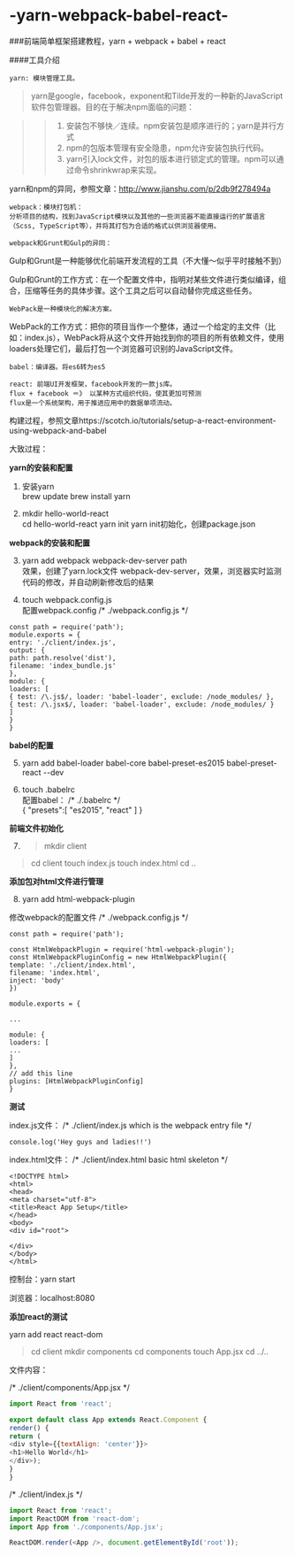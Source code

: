 # -yarn-webpack-babel-react-
###前端简单框架搭建教程，yarn + webpack + babel + react

####工具介绍

    yarn: 模块管理工具。

>yarn是google，facebook，exponent和Tilde开发的一种新的JavaScript软件包管理器。目的在于解决npm面临的问题：

>>1. 安装包不够快／连续。npm安装包是顺序进行的；yarn是并行方式
>>2. npm的包版本管理有安全隐患，npm允许安装包执行代码。
>>3. yarn引入lock文件，对包的版本进行锁定式的管理。npm可以通过命令shrinkwrap来实现。  

yarn和npm的异同，参照文章：http://www.jianshu.com/p/2db9f278494a

    webpack：模块打包机：
    分析项目的结构，找到JavaScript模块以及其他的一些浏览器不能直接运行的扩展语言（Scss, TypeScript等），并将其打包为合适的格式以供浏览器使用。

    webpack和Grunt和Gulp的异同：
Gulp和Grunt是一种能够优化前端开发流程的工具（不大懂～似乎平时接触不到）  

Gulp和Grunt的工作方式：在一个配置文件中，指明对某些文件进行类似编译，组合，压缩等任务的具体步骤。这个工具之后可以自动替你完成这些任务。  

    WebPack是一种模块化的解决方案。  

WebPack的工作方式：把你的项目当作一个整体，通过一个给定的主文件（比如：index.js），WebPack将从这个文件开始找到你的项目的所有依赖文件，使用loaders处理它们，最后打包一个浏览器可识别的JavaScript文件。

    babel：编译器。将es6转为es5

    react: 前端UI开发框架，facebook开发的一款js库。  
    flux + facebook ＝》 以某种方式组织代码，使其更加可预测  
    flux是一个系统架构，用于推进应用中的数据单项流动。  


构建过程，参照文章https://scotch.io/tutorials/setup-a-react-environment-using-webpack-and-babel  

大致过程：  

**yarn的安装和配置**  

1. 安装yarn  
   brew update
   brew install yarn

2. mkdir hello-world-react  
   cd hello-world-react
   yarn init
   yarn init初始化，创建package.json  

**webpack的安装和配置**  

3. yarn add webpack webpack-dev-server path  
   效果，创建了yarn.lock文件
   webpack-dev-server，效果，浏览器实时监测代码的修改，并自动刷新修改后的结果  

4. touch webpack.config.js  
   配置webpack.config
/*
./webpack.config.js
*/

```
const path = require('path');
module.exports = {
entry: './client/index.js',
output: {
path: path.resolve('dist'),
filename: 'index_bundle.js'
},
module: {
loaders: [
{ test: /\.js$/, loader: 'babel-loader', exclude: /node_modules/ },
{ test: /\.jsx$/, loader: 'babel-loader', exclude: /node_modules/ }
]
}
}
```

**babel的配置** 

5. yarn add babel-loader babel-core babel-preset-es2015 babel-preset-react --dev  

6. touch .babelrc  
配置babel：
/* 
./.babelrc
*/  
{
"presets":[
"es2015", "react"
]
}

**前端文件初始化**  

7.  > mkdir client  

> cd client
> touch index.js
> touch index.html
> cd .. 


**添加包对html文件进行管理**  

8. yarn add html-webpack-plugin  

修改webpack的配置文件
/* 
./webpack.config.js
*/

```
const path = require('path');

const HtmlWebpackPlugin = require('html-webpack-plugin');
const HtmlWebpackPluginConfig = new HtmlWebpackPlugin({
template: './client/index.html',
filename: 'index.html',
inject: 'body'
})

module.exports = {

...

module: {
loaders: [
...
]
},
// add this line
plugins: [HtmlWebpackPluginConfig]
}
```

**测试**  

index.js文件：
/*
./client/index.js
which is the webpack entry file
*/

```
console.log('Hey guys and ladies!!')
```

index.html文件：
/*
./client/index.html
basic html skeleton
*/
```
<!DOCTYPE html>
<html>
<head>
<meta charset="utf-8">
<title>React App Setup</title>
</head>
<body>
<div id="root">

</div>
</body>
</html>
```
控制台：yarn start  

浏览器：localhost:8080  

**添加react的测试**  

yarn add react react-dom
> cd client
> mkdir components 
> cd components
> touch App.jsx
> cd ../..

文件内容：

/*
./client/components/App.jsx
*/

```js
import React from 'react';

export default class App extends React.Component {
render() {
return (
<div style={{textAlign: 'center'}}>
<h1>Hello World</h1>
</div>);
}
}
```

/* 
./client/index.js
*/

```js
import React from 'react';
import ReactDOM from 'react-dom';
import App from './components/App.jsx';

ReactDOM.render(<App />, document.getElementById('root'));
```
